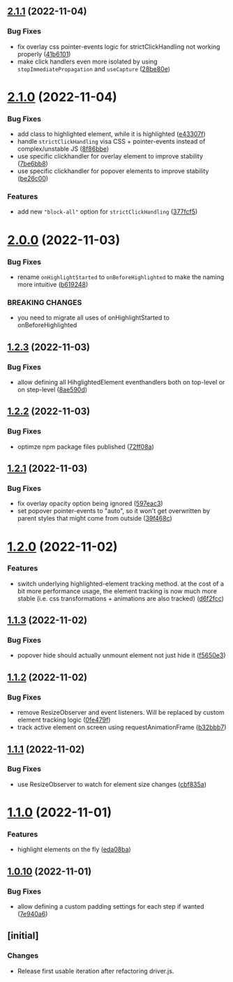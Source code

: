 ## [2.1.1](https://github.com/josias-r/boarding.js/compare/v2.1.0...v2.1.1) (2022-11-04)


### Bug Fixes

* fix overlay css pointer-events logic for strictClickHandling not working properly ([41b6101](https://github.com/josias-r/boarding.js/commit/41b6101e0f5875bb54ccc13b57f1a07d956e35e4))
* make click handlers even more isolated by using `stopImmediatePropagation` and `useCapture` ([28be80e](https://github.com/josias-r/boarding.js/commit/28be80e6891dc393197a888e4be86f7fc6cc2a1d))

# [2.1.0](https://github.com/josias-r/boarding.js/compare/v2.0.0...v2.1.0) (2022-11-04)


### Bug Fixes

* add class to highlighted element, while it is highlighted ([e43307f](https://github.com/josias-r/boarding.js/commit/e43307f5379a2384dcda1d5d12a811cfa6b5b714))
* handle `strictClickHandling` visa CSS + pointer-events instead of complex/unstable JS ([8f86bbe](https://github.com/josias-r/boarding.js/commit/8f86bbed6255af557ff36d10eb4581b939403147))
* use specific clickhandler for overlay element to improve stability ([7be6bb8](https://github.com/josias-r/boarding.js/commit/7be6bb8887c38451bfaf5aaa43d41525a91a5c25))
* use specific clickhandler for popover elements to improve stability ([be26c00](https://github.com/josias-r/boarding.js/commit/be26c0056bb9adaddcdf0ea38e46545b91e1a2ed))


### Features

* add new `"block-all"` option for `strictClickHandling` ([377fcf5](https://github.com/josias-r/boarding.js/commit/377fcf5783217befe1bc734e2b8310e9793ccab1))

# [2.0.0](https://github.com/josias-r/boarding.js/compare/v1.2.3...v2.0.0) (2022-11-03)


### Bug Fixes

* rename `onHighlightStarted` to `onBeforeHighlighted` to make the naming more intuitive ([b619248](https://github.com/josias-r/boarding.js/commit/b61924837771f00159855b935e830fef8bbe87a2))


### BREAKING CHANGES

* you need to migrate all uses of onHighlightStarted to onBeforeHighlighted

## [1.2.3](https://github.com/josias-r/boarding.js/compare/v1.2.2...v1.2.3) (2022-11-03)


### Bug Fixes

* allow defining all HihglightedElement eventhandlers both on top-level or on step-level ([8ae590d](https://github.com/josias-r/boarding.js/commit/8ae590dadf2d9b969dbe63bd00ca60d430133b4d))

## [1.2.2](https://github.com/josias-r/boarding.js/compare/v1.2.1...v1.2.2) (2022-11-03)


### Bug Fixes

* optimze npm package files published ([72ff08a](https://github.com/josias-r/boarding.js/commit/72ff08a647e925749a8cea405e311c1fd8fa78a4))

## [1.2.1](https://github.com/josias-r/boarding.js/compare/v1.2.0...v1.2.1) (2022-11-03)


### Bug Fixes

* fix overlay opacity option being ignored ([597eac3](https://github.com/josias-r/boarding.js/commit/597eac3c8e08b1c84ae289b06698510bdeb8a863))
* set popover pointer-events to "auto", so it won't get overwritten by parent styles that might come from outside ([39f468c](https://github.com/josias-r/boarding.js/commit/39f468c99208164ddb2e52405a7ac252a287b073))

# [1.2.0](https://github.com/josias-r/boarding.js/compare/v1.1.3...v1.2.0) (2022-11-02)


### Features

* switch underlying highlighted-element tracking method. at the cost of a bit more performance usage, the element tracking is now much more stable (i.e. css transformations + animations are also tracked) ([d6f2fcc](https://github.com/josias-r/boarding.js/commit/d6f2fcc685c0dc5cbac3e27b713b0854aecb6e98))

## [1.1.3](https://github.com/josias-r/boarding.js/compare/v1.1.2...v1.1.3) (2022-11-02)


### Bug Fixes

* popover hide should actually unmount element not just hide it ([f5650e3](https://github.com/josias-r/boarding.js/commit/f5650e34ddaa9a1331b6328e82bf4fad488bec18))

## [1.1.2](https://github.com/josias-r/boarding.js/compare/v1.1.1...v1.1.2) (2022-11-02)


### Bug Fixes

* remove ResizeObserver and event listeners. Will be replaced by custom element tracking logic ([0fe479f](https://github.com/josias-r/boarding.js/commit/0fe479f2ba1e3671fa1a453e4599316bf7c86eb8))
* track active element on screen using requestAnimationFrame ([b32bbb7](https://github.com/josias-r/boarding.js/commit/b32bbb71ac44b3e01e62944f43e85c8fd53f4685))

## [1.1.1](https://github.com/josias-r/boarding.js/compare/v1.1.0...v1.1.1) (2022-11-02)


### Bug Fixes

* use ResizeObserver to watch for element size changes ([cbf835a](https://github.com/josias-r/boarding.js/commit/cbf835ac9bb3801a5825530612ace0a03d48ce4f))

# [1.1.0](https://github.com/josias-r/boarding.js/compare/v1.0.10...v1.1.0) (2022-11-01)


### Features

* highlight elements on the fly ([eda08ba](https://github.com/josias-r/boarding.js/commit/eda08ba45dd069f89d43e5b91eae67fe9d9cdbcb))

## [1.0.10](https://github.com/josias-r/boarding.js/compare/v1.0.9...v1.0.10) (2022-11-01)


### Bug Fixes

* allow defining a custom padding settings for each step if wanted ([7e940a6](https://github.com/josias-r/boarding.js/commit/7e940a63055b2d1927b8dccf1b7975b0170f2aee))

## [initial]


### Changes

* Release first usable iteration after refactoring driver.js.
